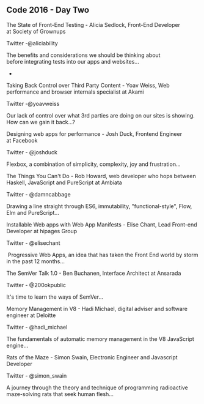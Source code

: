 ## Code 2016 - Day Two

The State of Front-End Testing - Alicia Sedlock, Front-End Developer at Society of Grownups


Twitter -@aliciability 

The benefits and considerations we should be thinking about before integrating tests into our apps and websites...

- 
Taking Back Control over Third Party Content - Yoav Weiss, Web performance and browser internals specialist at Akami


Twitter -@yoavweiss 

Our lack of control over what 3rd parties are doing on our sites is showing. How can we gain it back...?

Designing web apps for performance - Josh Duck, Frontend Engineer at Facebook


Twitter - @joshduck 

Flexbox, a combination of simplicity, complexity, joy and frustration...

The Things You Can't Do - Rob Howard, web developer who hops between Haskell, JavaScript and PureScript at Ambiata


Twitter - @damncabbage  

Drawing a line straight through ES6, immutability, "functional-style", Flow, Elm and PureScript...

Installable Web apps with Web App Manifests - Elise Chant, Lead Front-end Developer at hipages Group


Twitter - @elisechant 

 Progressive Web Apps, an idea that has taken the Front End world by storm in the past 12 months...

The SemVer Talk 1.0 - Ben Buchanen, Interface Architect at Ansarada 


Twitter - @200okpublic 

It's time to learn the ways of SemVer...

Memory Management in V8 - Hadi Michael, digital adviser and software engineer at Deloitte 


Twitter - @hadi_michael 

The fundamentals of automatic memory management in the V8 JavaScript engine...

Rats of the Maze - Simon Swain, Electronic Engineer and Javascript Developer


Twitter - @simon_swain 

A journey through the theory and technique of programming radioactive maze-solving rats that seek human flesh...
